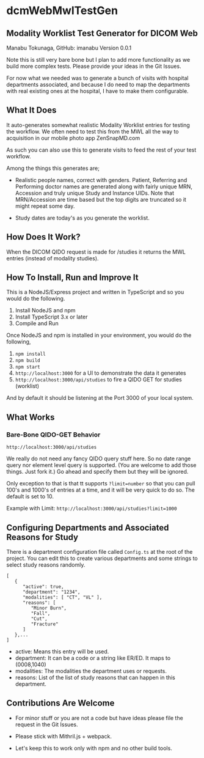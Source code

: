 # dcmWebMwlTestGen

## Modality Worklist Test Generator for DICOM Web

Manabu Tokunaga, GitHub: imanabu
Version 0.0.1

Note this is still very bare bone but I plan to add more functionality as we build more 
complex tests. Please provide your ideas in the Git Issues.

For now what we needed was to generate a bunch of visits with hospital departments associated,
and because I do need to map the departments with real existing ones at the hospital, I have
to make them configurable. 

## What It Does

It auto-generates somewhat realistic Modality Worklist entries for testing the workflow. We often need
to test this from the MWL all the way to acquisition in our mobile photo app ZenSnapMD.com

As such you can also use this to generate visits to feed the rest of your test workflow.

Among the things this generates are;

* Realistic people names, correct with genders. Patient, Referring and Performing doctor names are
  generated along with fairly unique MRN, Accession and truly unique Study and Instance UIDs.
  Note that MRN/Accession are time based but the top digits are truncated so it might repeat some day.
  
* Study dates are today's as you generate the worklist.

## How Does It Work?

When the DICOM QIDO request is made for /studies it returns the MWL entries (instead of modality studies).

## How To Install, Run and Improve It

This is a NodeJS/Express project and written in TypeScript and so you would do the following.

1. Install NodeJS and npm
2. Install TypeScript 3.x or later
3. Compile and Run

Once NodeJS and npm is installed in your environment, you would do the following,

1. `npm install`
2. `npm build`
3. `npm start`
4. `http://localhost:3000` for a UI to demonstrate the data it generates
5. `http://localhost:3000/api/studies` to fire a QIDO GET for studies (worklist)

And by default it should be listening at the Port 3000 of your local system.

## What Works

### Bare-Bone QIDO-GET Behavior

`http://localhost:3000/api/studies`

We really do not need any fancy QIDO query stuff here. So no date range query nor 
element level query is supported. (You are welcome to add those things. Just fork it.)
Go ahead and specify them but they will be ignored.

Only exception to that is that tt supports `?limit=number` so that you can 
pull 100's and 1000's of entries at a time, and it will be very quick to do so. 
The default is set to 10.

Example with Limit: `http://localhost:3000/api/studies?limit=1000`

## Configuring Departments and Associated Reasons for Study

There is a department configuration file called `Config.ts` at the root of the project.
You can edit this to create various departments and some strings to select study reasons
randomly.

    [
       {
          "active": true,
          "department": "1234",
          "modalities": [ "CT", "VL" ],
          "reasons": [
             "Minor Burn",
             "Fall",
             "Cut",
             "Fracture"
          ]
       },...
    ]
       
* active: Means this entry will be used. 
* department: It can be a code or a string like ER/ED. It maps to (0008,1040)
* modalities: The modalities the department uses or requests.
* reasons: List of the list of study reasons that can happen in this department.

## Contributions Are Welcome

* For minor stuff or you are not a code but have ideas please file the request in the Git Issues.

* Please stick with Mithril.js + webpack.

* Let's keep this to work only with npm and no other build tools. 
